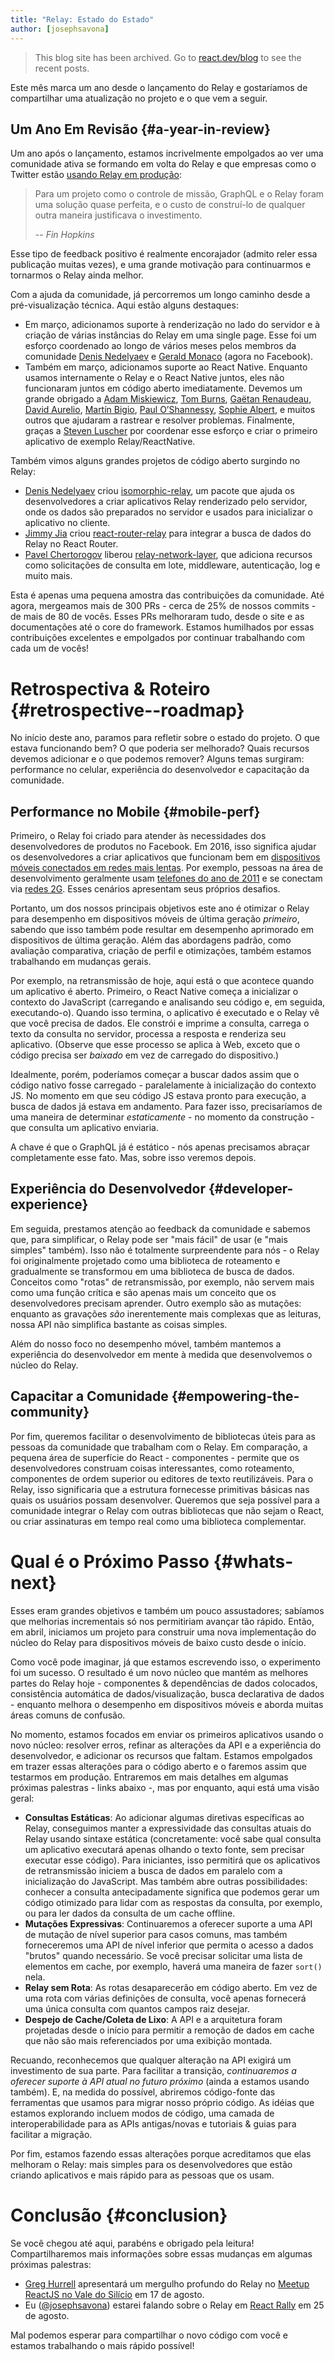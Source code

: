 ```yaml
---
title: "Relay: Estado do Estado"
author: [josephsavona]
---
```


<div class="scary">

> This blog site has been archived. Go to [react.dev/blog](https://pt-br.react.dev/blog) to see the recent posts.

</div>

Este mês marca um ano desde o lançamento do Relay e gostaríamos de compartilhar uma atualização no projeto e o que vem a seguir.

## Um Ano Em Revisão {#a-year-in-review}


Um ano após o lançamento, estamos incrivelmente empolgados ao ver uma comunidade ativa se formando em volta do Relay e que empresas como o Twitter estão [usando Relay em produção](https://fabric.io/blog/building-fabric-mission-control-with-graphql-and-relay):

> Para um projeto como o controle de missão, GraphQL e o Relay foram uma solução quase perfeita, e o custo de construí-lo de qualquer outra maneira justificava o investimento.
>
> -- <cite>Fin Hopkins</cite>

Esse tipo de feedback positivo é realmente encorajador (admito reler essa publicação muitas vezes), e uma grande motivação para continuarmos e tornarmos o Relay ainda melhor.

Com a ajuda da comunidade, já percorremos um longo caminho desde a pré-visualização técnica. Aqui estão alguns destaques:

- Em março, adicionamos suporte à renderização no lado do servidor e à criação de várias instâncias do Relay em uma single page. Esse foi um esforço coordenado ao longo de vários meses pelos membros da comunidade [Denis Nedelyaev](https://github.com/denvned) e [Gerald Monaco](https://github.com/devknoll) (agora no Facebook).
- Também em março, adicionamos suporte ao React Native. Enquanto usamos internamente o Relay e o React Native juntos, eles não funcionaram juntos em código aberto imediatamente. Devemos um grande obrigado a [Adam Miskiewicz](https://github.com/skevy), [Tom Burns](https://github.com/boourns), [Gaëtan Renaudeau](https://github.com/gre), [David Aurelio](https://github.com/davidaurelio), [Martín Bigio](https://github.com/martinbigio), [Paul O’Shannessy](https://github.com/zpao), [Sophie Alpert](https://github.com/sophiebits), e muitos outros que ajudaram a rastrear e resolver problemas. Finalmente, graças a [Steven Luscher](https://github.com/steveluscher) por coordenar esse esforço e criar o primeiro aplicativo de exemplo Relay/ReactNative.

Também vimos alguns grandes projetos de código aberto surgindo no Relay:

- [Denis Nedelyaev](https://github.com/denvned) criou [isomorphic-relay](https://github.com/denvned/isomorphic-relay/), um pacote que ajuda os desenvolvedores a criar aplicativos Relay renderizado pelo servidor, onde os dados são preparados no servidor e usados para inicializar o aplicativo no cliente.
- [Jimmy Jia](https://github.com/taion) criou [react-router-relay](https://github.com/relay-tools/react-router-relay) para integrar a busca de dados do Relay no React Router.
- [Pavel Chertorogov](https://github.com/nodkz) liberou [relay-network-layer](https://github.com/nodkz/react-relay-network-layer), que adiciona recursos como solicitações de consulta em lote, middleware, autenticação, log e muito mais.

Esta é apenas uma pequena amostra das contribuições da comunidade. Até agora, mergeamos mais de 300 PRs - cerca de 25% de nossos commits - de mais de 80 de vocês. Esses PRs melhoraram tudo, desde o site e as documentações até o core do framework. Estamos humilhados por essas contribuições excelentes e empolgados por continuar trabalhando com cada um de vocês!

# Retrospectiva & Roteiro {#retrospective--roadmap}

No início deste ano, paramos para refletir sobre o estado do projeto. O que estava funcionando bem? O que poderia ser melhorado? Quais recursos devemos adicionar e o que podemos remover? Alguns temas surgiram: performance no celular, experiência do desenvolvedor e capacitação da comunidade.

## Performance no Mobile {#mobile-perf}

Primeiro, o Relay foi criado para atender às necessidades dos desenvolvedores de produtos no Facebook. Em 2016, isso significa ajudar os desenvolvedores a criar aplicativos que funcionam bem em [dispositivos móveis conectados em redes mais lentas](https://newsroom.fb.com/news/2015/10/news-feed-fyi-building-for-all-connectivity/). Por exemplo, pessoas na área de desenvolvimento geralmente usam [telefones do ano de 2011](https://code.facebook.com/posts/307478339448736/year-class-a-classification-system-for-android/) e se conectam via [redes 2G](https://code.facebook.com/posts/952628711437136/classes-performance-and-network-segmentation-on-android/). Esses cenários apresentam seus próprios desafios.

Portanto, um dos nossos principais objetivos este ano é otimizar o Relay para desempenho em dispositivos móveis de última geração *primeiro*, sabendo que isso também pode resultar em desempenho aprimorado em dispositivos de última geração. Além das abordagens padrão, como avaliação comparativa, criação de perfil e otimizações, também estamos trabalhando em mudanças gerais.

Por exemplo, na retransmissão de hoje, aqui está o que acontece quando um aplicativo é aberto. Primeiro, o React Native começa a inicializar o contexto do JavaScript (carregando e analisando seu código e, em seguida, executando-o). Quando isso termina, o aplicativo é executado e o Relay vê que você precisa de dados. Ele constrói e imprime a consulta, carrega o texto da consulta no servidor, processa a resposta e renderiza seu aplicativo. (Observe que esse processo se aplica à Web, exceto que o código precisa ser *baixado* em vez de carregado do dispositivo.)

Idealmente, porém, poderíamos começar a buscar dados assim que o código nativo fosse carregado - paralelamente à inicialização do contexto JS. No momento em que seu código JS estava pronto para execução, a busca de dados já estava em andamento. Para fazer isso, precisaríamos de uma maneira de determinar *estaticamente* - no momento da construção - que consulta um aplicativo enviaria.

A chave é que o GraphQL já é estático - nós apenas precisamos abraçar completamente esse fato. Mas, sobre isso veremos depois.

## Experiência do Desenvolvedor {#developer-experience}

Em seguida, prestamos atenção ao feedback da comunidade e sabemos que, para simplificar, o Relay pode ser "mais fácil" de usar (e "mais simples" também). Isso não é totalmente surpreendente para nós - o Relay foi originalmente projetado como uma biblioteca de roteamento e gradualmente se transformou em uma biblioteca de busca de dados. Conceitos como "rotas" de retransmissão, por exemplo, não servem mais como uma função crítica e são apenas mais um conceito que os desenvolvedores precisam aprender. Outro exemplo são as mutações: enquanto as gravações *são* inerentemente mais complexas que as leituras, nossa API não simplifica bastante as coisas simples.

Além do nosso foco no desempenho móvel, também mantemos a experiência do desenvolvedor em mente à medida que desenvolvemos o núcleo do Relay.

## Capacitar a Comunidade {#empowering-the-community}

Por fim, queremos facilitar o desenvolvimento de bibliotecas úteis para as pessoas da comunidade que trabalham com o Relay. Em comparação, a pequena área de superfície do React - componentes - permite que os desenvolvedores construam coisas interessantes, como roteamento, componentes de ordem superior ou editores de texto reutilizáveis. Para o Relay, isso significaria que a estrutura fornecesse primitivas básicas nas quais os usuários possam desenvolver. Queremos que seja possível para a comunidade integrar o Relay com outras bibliotecas que não sejam o React, ou criar assinaturas em tempo real como uma biblioteca complementar.

# Qual é o Próximo Passo {#whats-next}

Esses eram grandes objetivos e também um pouco assustadores; sabíamos que melhorias incrementais só nos permitiriam avançar tão rápido. Então, em abril, iniciamos um projeto para construir uma nova implementação do núcleo do Relay para dispositivos móveis de baixo custo desde o início.

Como você pode imaginar, já que estamos escrevendo isso, o experimento foi um sucesso. O resultado é um novo núcleo que mantém as melhores partes do Relay hoje - componentes & dependências de dados colocados, consistência automática de dados/visualização, busca declarativa de dados - enquanto melhora o desempenho em dispositivos móveis e aborda muitas áreas comuns de confusão.


No momento, estamos focados em enviar os primeiros aplicativos usando o novo núcleo: resolver erros, refinar as alterações da API e a experiência do desenvolvedor, e adicionar os recursos que faltam. Estamos empolgados em trazer essas alterações para o código aberto e o faremos assim que testarmos em produção. Entraremos em mais detalhes em algumas próximas palestras - links abaixo -, mas por enquanto, aqui está uma visão geral:

- **Consultas Estáticas**: Ao adicionar algumas diretivas específicas ao Relay, conseguimos manter a expressividade das consultas atuais do Relay usando sintaxe estática (concretamente: você sabe qual consulta um aplicativo executará apenas olhando o texto fonte, sem precisar executar esse código). Para iniciantes, isso permitirá que os aplicativos de retransmissão iniciem a busca de dados em paralelo com a inicialização do JavaScript. Mas também abre outras possibilidades: conhecer a consulta antecipadamente significa que podemos gerar um código otimizado para lidar com as respostas da consulta, por exemplo, ou para ler dados da consulta de um cache offline.
- **Mutações Expressivas**: Continuaremos a oferecer suporte a uma API de mutação de nível superior para casos comuns, mas também forneceremos uma API de nível inferior que permita o acesso a dados "brutos" quando necessário. Se você precisar solicitar uma lista de elementos em cache, por exemplo, haverá uma maneira de fazer `sort()` nela.
- **Relay sem Rota**: As rotas desaparecerão em código aberto. Em vez de uma rota com várias definições de consulta, você apenas fornecerá uma única consulta com quantos campos raiz desejar.
- **Despejo de Cache/Coleta de Lixo**: A API e a arquitetura foram projetadas desde o início para permitir a remoção de dados em cache que não são mais referenciados por uma exibição montada.

Recuando, reconhecemos que qualquer alteração na API exigirá um investimento de sua parte. Para facilitar a transição, *continuaremos a oferecer suporte à API atual no futuro próximo* (ainda a estamos usando também). E, na medida do possível, abriremos código-fonte das ferramentas que usamos para migrar nosso próprio código. As idéias que estamos explorando incluem modos de código, uma camada de interoperabilidade para as APIs antigas/novas e tutoriais & guias para facilitar a migração.

Por fim, estamos fazendo essas alterações porque acreditamos que elas melhoram o Relay: mais simples para os desenvolvedores que estão criando aplicativos e mais rápido para as pessoas que os usam.

# Conclusão {#conclusion}

Se você chegou até aqui, parabéns e obrigado pela leitura! Compartilharemos mais informações sobre essas mudanças em algumas próximas palestras:

- [Greg Hurrell](https://github.com/wincent) apresentará um mergulho profundo do Relay no [Meetup ReactJS no Vale do Silício](http://www.meetup.com/Silicon-Valley-ReactJS-Meetup/events/232236845/) em 17 de agosto.
- Eu ([@josephsavona](https://github.com/josephsavona)) estarei falando sobre o Relay em [React Rally](http://www.reactrally.com) em 25 de agosto.

Mal podemos esperar para compartilhar o novo código com você e estamos trabalhando o mais rápido possível!
